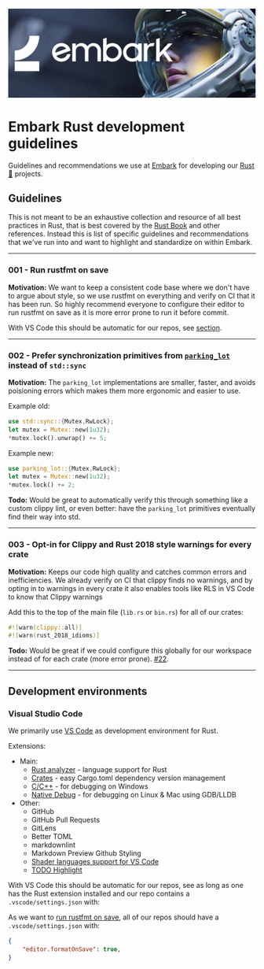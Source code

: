 [![Embark logo](media/embark-logo-bg.jpg)](http://embark.games)

# Embark Rust development guidelines

Guidelines and recommendations we use at [Embark](http://embark.games) for developing our [Rust 🦀](https://www.rust-lang.org/) projects.

## Guidelines

This is not meant to be an exhaustive collection and resource of all best practices in Rust, that is best covered by the [Rust Book](https://doc.rust-lang.org/book/) and other references. Instead this is list of specific guidelines and recommendations that we've run into and want to highlight and standardize on within Embark.

---

### 001 - Run rustfmt on save

__Motivation:__ We want to keep a consistent code base where we don't have to argue about style, so we use rustfmt on everything and verify on CI that it has been run. So highly recommend everyone to configure their editor to run rustfmt on save as it is more error prone to run it before commit.

With VS Code this should be automatic for our repos, see [section](#visual-studio-code).

---

### 002 - Prefer synchronization primitives from [`parking_lot`](https://docs.rs/crate/parking_lot/0.7.1) instead of `std::sync`

__Motivation:__ The `parking_lot` implementations are smaller, faster, and avoids poisioning errors which makes them more ergonomic and easier to use.

Example old:

```rust
use std::sync::{Mutex,RwLock};
let mutex = Mutex::new(1u32);
*mutex.lock().unwrap() += 5;
```

Example new:

```rust
use parking_lot::{Mutex,RwLock};
let mutex = Mutex::new(1u32);
*mutex.lock() += 2;
```

__Todo:__ Would be great to automatically verify this through something like a custom clippy lint, or even better: have the `parking_lot` primitives eventually find their way into std.

---

### 003 - Opt-in for Clippy and Rust 2018 style warnings for every crate

__Motivation:__ Keeps our code high quality and catches common errors and inefficiencies. We already verify on CI that clippy finds no warnings, and by opting in to warnings in every crate it also enables tools like RLS in VS Code to know that Clippy warnings

Add this to the top of the main file (`lib.rs` or `bin.rs`) for all of our crates:

```rust
#![warn(clippy::all)]
#![warn(rust_2018_idioms)]
```

__Todo:__ Would be great if we could configure this globally for our workspace instead of for each crate (more error prone). [#22](https://github.com/EmbarkStudios/rust-ecosystem/issues/22).

---

## Development environments

### Visual Studio Code

We primarily use [VS Code](https://code.visualstudio.com/) as development environment for Rust.

Extensions:

* Main:
  * [Rust analyzer](https://marketplace.visualstudio.com/items?itemName=rust-lang.rust-analyzer) - language support for Rust
  * [Crates](https://marketplace.visualstudio.com/items?itemName=serayuzgur.crates) - easy Cargo.toml dependency version management
  * [C/C++](https://marketplace.visualstudio.com/items?itemName=ms-vscode.cpptools) - for debugging on Windows
  * [Native Debug](https://marketplace.visualstudio.com/items?itemName=webfreak.debug) - for debugging on Linux & Mac using GDB/LLDB
* Other:
  * GitHub
  * GitHub Pull Requests
  * GitLens
  * Better TOML
  * markdownlint
  * Markdown Preview Github Styling
  * [Shader languages support for VS Code](https://marketplace.visualstudio.com/items?itemName=slevesque.shader)
  * [TODO Highlight](https://marketplace.visualstudio.com/items?itemName=wayou.vscode-todo-highlight)

With VS Code this should be automatic for our repos, see  as long as one has the Rust extension installed and our repo contains a `.vscode/settings.json` with:

As we want to [run rustfmt on save](#001---run-rustfmt-on-save), all of our repos should have a `.vscode/settings.json` with:

```json
{
    "editor.formatOnSave": true,
}
```
